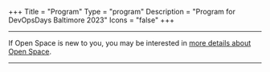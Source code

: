 +++
Title = "Program"
Type = "program"
Description = "Program for DevOpsDays Baltimore 2023"
Icons = "false"
+++

<div class = "row">
  <div class = "col">
    <hr />
    If Open Space is new to you, you may be interested in <a href="/pages/open-space-format">more details about Open Space</a>.
    <hr />
  </div>
</div>
